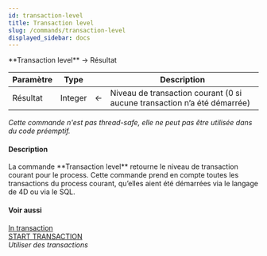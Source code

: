 ```yaml
---
id: transaction-level
title: Transaction level
slug: /commands/transaction-level
displayed_sidebar: docs
---
```


<!--REF #_command_.Transaction level.Syntax-->**Transaction level**  -> Résultat<!-- END REF-->
<!--REF #_command_.Transaction level.Params-->
| Paramètre | Type |  | Description |
| --- | --- | --- | --- |
| Résultat | Integer | &#8592; | Niveau de transaction courant (0 si aucune transaction n’a été démarrée) |

<!-- END REF-->

*Cette commande n'est pas thread-safe, elle ne peut pas être utilisée dans du code préemptif.*


#### Description 

<!--REF #_command_.Transaction level.Summary-->La commande **Transaction level** retourne le niveau de transaction courant pour le process.<!-- END REF--> Cette commande prend en compte toutes les transactions du process courant, qu’elles aient été démarrées via le langage de 4D ou via le SQL.

#### Voir aussi 

[In transaction](in-transaction.md)  
[START TRANSACTION](start-transaction.md)  
*Utiliser des transactions*  